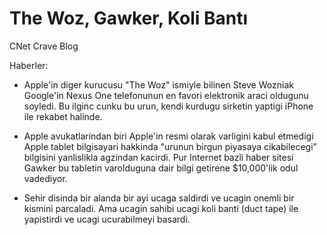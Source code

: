 # The Woz, Gawker, Koli Bantı

CNet Crave Blog

Haberler:

* Apple'in diger kurucusu "The Woz" ismiyle bilinen Steve Wozniak Google'in Nexus One telefonunun en favori elektronik araci oldugunu soyledi. Bu ilginc cunku bu urun, kendi kurdugu sirketin yaptigi iPhone ile rekabet halinde.

* Apple avukatlarindan biri Apple'in resmi olarak varligini kabul etmedigi Apple tablet bilgisayari hakkinda "urunun birgun piyasaya cikabilecegi" bilgisini yanlislikla agzindan kacirdi. Pur Internet bazli haber sitesi Gawker bu tabletin varolduguna dair bilgi getirene $10,000'lik odul vadediyor.

* Sehir disinda bir alanda bir ayi ucaga saldirdi ve ucagin onemli bir kismini parcaladi. Ama ucagin sahibi ucagi koli banti (duct tape) ile yapistirdi ve ucagi ucurabilmeyi basardi.

